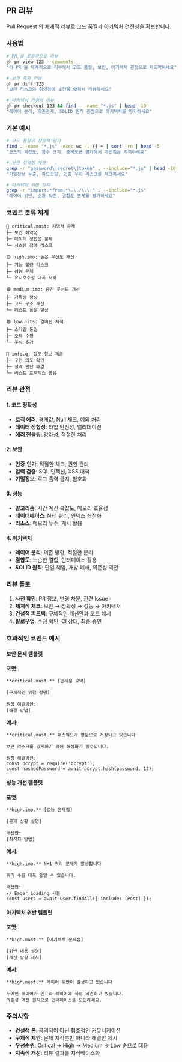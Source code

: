 ## PR 리뷰

Pull Request 의 체계적 리뷰로 코드 품질과 아키텍처 건전성을 확보합니다.

### 사용법

```bash
# PR 을 포괄적으로 리뷰
gh pr view 123 --comments
"이 PR 을 체계적으로 리뷰해서 코드 품질, 보안, 아키텍처 관점으로 피드백하세요"

# 보안 특화 리뷰
gh pr diff 123
"보안 리스크와 취약점에 초점을 맞춰서 리뷰하세요"

# 아키텍처 관점의 리뷰
gh pr checkout 123 && find . -name "*.js" | head -10
"레이어 분리, 의존관계, SOLID 원칙 관점으로 아키텍처를 평가하세요"
```

### 기본 예시

```bash
# 코드 품질의 정량적 평가
find . -name "*.js" -exec wc -l {} + | sort -rn | head -5
"코드의 복잡도, 함수 크기, 중복도를 평가해서 개선점을 지적하세요"

# 보안 취약점 체크
grep -r "password\|secret\|token" . --include="*.js" | head -10
"기밀정보 누출, 하드코딩, 인증 우회 리스크를 체크하세요"

# 아키텍처 위반 탐지
grep -r "import.*from.*\.\./\.\." . --include="*.js"
"레이어 위반, 순환 의존, 결합도 문제를 평가하세요"
```

### 코멘트 분류 체계

```
🔴 critical.must: 치명적 문제
├─ 보안 취약점
├─ 데이터 정합성 문제
└─ 시스템 장애 리스크

🟡 high.imo: 높은 우선도 개선
├─ 기능 불량 리스크
├─ 성능 문제
└─ 유지보수성 대폭 저하

🟢 medium.imo: 중간 우선도 개선
├─ 가독성 향상
├─ 코드 구조 개선
└─ 테스트 품질 향상

🟢 low.nits: 경미한 지적
├─ 스타일 통일
├─ 오타 수정
└─ 주석 추가

🔵 info.q: 질문·정보 제공
├─ 구현 의도 확인
├─ 설계 판단 배경
└─ 베스트 프랙티스 공유
```

### 리뷰 관점

#### 1. 코드 정확성

- **로직 에러**: 경계값, Null 체크, 예외 처리
- **데이터 정합성**: 타입 안전성, 밸리데이션
- **에러 핸들링**: 망라성, 적절한 처리

#### 2. 보안

- **인증·인가**: 적절한 체크, 권한 관리
- **입력 검증**: SQL 인젝션, XSS 대책
- **기밀정보**: 로그 출력 금지, 암호화

#### 3. 성능

- **알고리즘**: 시간 계산 복잡도, 메모리 효율성
- **데이터베이스**: N+1 쿼리, 인덱스 최적화
- **리소스**: 메모리 누수, 캐시 활용

#### 4. 아키텍처

- **레이어 분리**: 의존 방향, 적절한 분리
- **결합도**: 느슨한 결합, 인터페이스 활용
- **SOLID 원칙**: 단일 책임, 개방 폐쇄, 의존성 역전

### 리뷰 플로

1. **사전 확인**: PR 정보, 변경 차분, 관련 Issue
2. **체계적 체크**: 보안 → 정확성 → 성능 → 아키텍처
3. **건설적 피드백**: 구체적인 개선안과 코드 예시
4. **팔로우업**: 수정 확인, CI 상태, 최종 승인

### 효과적인 코멘트 예시

#### 보안 문제 템플릿

**포맷**:
```text
**critical.must.** [문제점 요약]

[구체적인 위험 설명]

권장 해결방안:
[해결 방법]
```

**예시**:
```text
**critical.must.** 패스워드가 평문으로 저장되고 있습니다

보안 리스크를 방지하기 위해 해싱화가 필수입니다.

권장 해결방안:
const bcrypt = require('bcrypt');
const hashedPassword = await bcrypt.hash(password, 12);
```

#### 성능 개선 템플릿

**포맷**:
```text
**high.imo.** [성능 문제점]

[문제 상황 설명]

개선안:
[최적화 방법]
```

**예시**:
```text
**high.imo.** N+1 쿼리 문제가 발생합니다

쿼리 수를 대폭 줄일 수 있습니다.

개선안:
// Eager Loading 사용
const users = await User.findAll({ include: [Post] });
```

#### 아키텍처 위반 템플릿

**포맷**:
```text
**high.must.** [아키텍처 문제점]

[위반 내용 설명]
[개선 방향 제시]
```

**예시**:
```text
**high.must.** 레이어 위반이 발생하고 있습니다

도메인 레이어가 인프라 레이어에 직접 의존하고 있습니다.
의존성 역전 원칙으로 인터페이스를 도입하세요.
```

### 주의사항

- **건설적 톤**: 공격적이 아닌 협조적인 커뮤니케이션
- **구체적 제안**: 문제 지적뿐만 아니라 해결안 제시
- **우선순위**: Critical → High → Medium → Low 순으로 대응
- **지속적 개선**: 리뷰 결과를 지식베이스화
